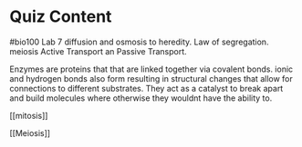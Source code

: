 # Quiz Content
#bio100 
Lab 7 diffusion and osmosis to heredity.
Law of segregation.
meiosis 
Active Transport an Passive Transport.

Enzymes are proteins that that are linked together via covalent bonds. ionic and hydrogen bonds also form resulting in structural changes that allow for connections to different substrates. They act as a catalyst to break apart and build molecules where otherwise they wouldnt have the ability to.

[[mitosis]]

[[Meiosis]]
